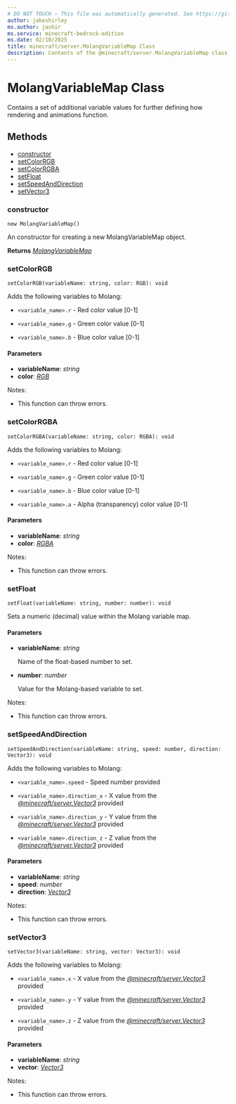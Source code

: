 ```yaml
---
# DO NOT TOUCH — This file was automatically generated. See https://github.com/mojang/minecraftapidocsgenerator to modify descriptions, examples, etc.
author: jakeshirley
ms.author: jashir
ms.service: minecraft-bedrock-edition
ms.date: 02/10/2025
title: minecraft/server.MolangVariableMap Class
description: Contents of the @minecraft/server.MolangVariableMap class.
---
```

# MolangVariableMap Class

Contains a set of additional variable values for further defining how rendering and animations function.

## Methods
- [constructor](#constructor)
- [setColorRGB](#setcolorrgb)
- [setColorRGBA](#setcolorrgba)
- [setFloat](#setfloat)
- [setSpeedAndDirection](#setspeedanddirection)
- [setVector3](#setvector3)

### **constructor**
`
new MolangVariableMap()
`

An constructor for creating a new MolangVariableMap object.

**Returns** [*MolangVariableMap*](MolangVariableMap.md)

### **setColorRGB**
`
setColorRGB(variableName: string, color: RGB): void
`

Adds the following variables to Molang:

- `<variable_name>.r` - Red color value [0-1]

- `<variable_name>.g` - Green color value [0-1]

- `<variable_name>.b` - Blue color value [0-1]

#### **Parameters**
- **variableName**: *string*
- **color**: [*RGB*](RGB.md)
  
Notes:
- This function can throw errors.

### **setColorRGBA**
`
setColorRGBA(variableName: string, color: RGBA): void
`

Adds the following variables to Molang:

- `<variable_name>.r` - Red color value [0-1]

- `<variable_name>.g` - Green color value [0-1]

- `<variable_name>.b` - Blue color value [0-1]

- `<variable_name>.a` - Alpha (transparency) color value [0-1]

#### **Parameters**
- **variableName**: *string*
- **color**: [*RGBA*](RGBA.md)
  
Notes:
- This function can throw errors.

### **setFloat**
`
setFloat(variableName: string, number: number): void
`

Sets a numeric (decimal) value within the Molang variable map.

#### **Parameters**
- **variableName**: *string*
  
  Name of the float-based number to set.
- **number**: *number*
  
  Value for the Molang-based variable to set.
  
Notes:
- This function can throw errors.

### **setSpeedAndDirection**
`
setSpeedAndDirection(variableName: string, speed: number, direction: Vector3): void
`

Adds the following variables to Molang:

- `<variable_name>.speed` - Speed number provided

- `<variable_name>.direction_x` - X value from the [*@minecraft/server.Vector3*](../../../scriptapi/minecraft/server/Vector3.md) provided

- `<variable_name>.direction_y` - Y value from the [*@minecraft/server.Vector3*](../../../scriptapi/minecraft/server/Vector3.md) provided

- `<variable_name>.direction_z` - Z value from the [*@minecraft/server.Vector3*](../../../scriptapi/minecraft/server/Vector3.md) provided

#### **Parameters**
- **variableName**: *string*
- **speed**: *number*
- **direction**: [*Vector3*](Vector3.md)
  
Notes:
- This function can throw errors.

### **setVector3**
`
setVector3(variableName: string, vector: Vector3): void
`

Adds the following variables to Molang:

- `<variable_name>.x` - X value from the [*@minecraft/server.Vector3*](../../../scriptapi/minecraft/server/Vector3.md) provided

- `<variable_name>.y` - Y value from the [*@minecraft/server.Vector3*](../../../scriptapi/minecraft/server/Vector3.md) provided

- `<variable_name>.z` - Z value from the [*@minecraft/server.Vector3*](../../../scriptapi/minecraft/server/Vector3.md) provided

#### **Parameters**
- **variableName**: *string*
- **vector**: [*Vector3*](Vector3.md)
  
Notes:
- This function can throw errors.
